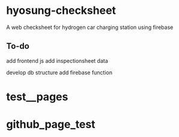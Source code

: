 # hyosung-checksheet
A web checksheet for hydrogen car charging station using firebase 


## To-do
add frontend js
add inspectionsheet data

develop db structure
add firebase function
# test__pages
# github_page_test
